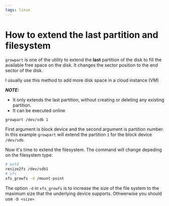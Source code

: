 ```yaml
---
tags: linux
---
```


# How to extend the last partition and filesystem

`growpart` is one of the utility to extend the **last** partition of the disk
to fill the available free space on the disk. It changes the sector position to
the end sector of the disk.

I usually use this method to add more disk space in a cloud instance (VM)

**_NOTE:_**
-  It only extends the last partition, without creating or deleting any existing
partition.
-  It can be executed online

```bash
growpart /dev/sdb 1
```

First argument is block device and the second argument is partition number. In
this example `growpart` will extend the partition `1` for the block device
`/dev/sdb`.

Now it's time to extend the filesystem. The command will change depeding on the
filesystem type:

```bash
# ext4
resize2fs /dev/sdb1
# xfs
xfs_growfs -d /mount-point
```

The option `-d` in `xfs_growfs` is to increase the size of the file system to
the maximum size that the underlying device supports. Othwerwise you should use
`-D <size>`
